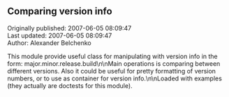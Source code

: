 ## Comparing version info  
Originally published: 2007-06-05 08:09:47  
Last updated: 2007-06-05 08:09:47  
Author: Alexander Belchenko  
  
This module provide useful class for manipulating with version info in the form: major.minor.release.build\n\nMain operations is comparing between different versions. Also it could be useful for pretty formatting of version numbers, or to use as container for version info.\n\nLoaded with examples (they actually are doctests for this module).